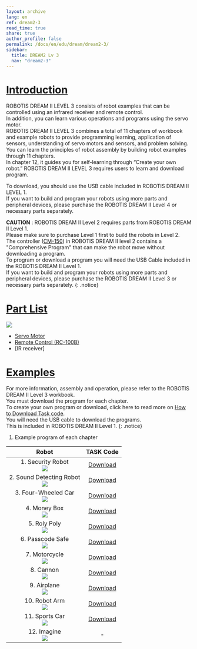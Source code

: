 ```yaml
---
layout: archive
lang: en
ref: dream2-3
read_time: true
share: true
author_profile: false
permalink: /docs/en/edu/dream/dream2-3/
sidebar:
  title: DREAM2 Lv 3
  nav: "dream2-3"
---
```


# [Introduction](#introduction)

ROBOTIS DREAM II LEVEL 3 consists of robot examples that can be controlled using an infrared receiver and remote control.  
In addition, you can learn various operations and programs using the servo motor.  
ROBOTIS DREAM II LEVEL 3 combines a total of 11 chapters of workbook and example robots to provide programming learning, application of sensors, understanding of servo motors and sensors, and problem solving.  
You can learn the principles of robot assembly by building robot examples through 11 chapters.  
In chapter 12, it guides you for self-learning through “Create your own robot.” ROBOTIS DREAM II LEVEL 3 requires users to learn and download program.  

To download, you should use the USB cable included in ROBOTIS DREAM II LEVEL 1.  
If you want to build and program your robots using more parts and peripheral devices, please purchase the ROBOTIS DREAM II Level 4 or necessary parts separately.

**CAUTION** : ROBOTIS DREAM II Level 2 requires parts from ROBOTIS DREAM II Level 1.  
Please make sure to purchase Level 1 first to build the robots in Level 2.  
The controller ([CM-150]) in ROBOTIS DREAM II level 2 contains a "Comprehensive Program" that can make the robot move without downloading a program.  
To program or download a program you will need the USB Cable included in the ROBOTIS DREAM II Level 1.  
If you want to build and program your robots using more parts and peripheral devices, please purchase the ROBOTIS DREAM II Level 3 or necessary parts separately.
{: .notice}

# [Part List](#part-list)

![](/assets/images/edu/dream/dream2/ROBOTIS_DREAMⅡ_LV3_EN_PartList.jpg)

- [Servo Motor]
- [Remote Control (RC-100B)]
- [IR receiver]

# [Examples](#examples)

For more information, assembly and operation, please refer to the ROBOTIS DREAM II Level 3 workbook.  
You must download the program for each chapter.  
To create your own program or download, click here to read more on [How to Download Task code].  
You will need the USB cable to download the programs.  
This is included in ROBOTIS DREAM II Level 1.
{: .notice}

1. Example program of each chapter

|                                           Robot                                            |     TASK Code     |
|:------------------------------------------------------------------------------------------:|:-----------------:|
|     1. Security Robot<br />![](/assets/images/edu/dream/dream2/dream2-3_security.jpg)      | [Download][ex_01] |
| 2. Sound Detecting Robot<br />![](/assets/images/edu/dream/dream2/dream2-3_noisemeter.jpg) | [Download][ex_02] |
|   3. Four-Wheeled Car<br />![](/assets/images/edu/dream/dream2/dream2-3_fourwheeled.jpg)   | [Download][ex_03] |
|        4. Money Box<br />![](/assets/images/edu/dream/dream2/dream2-3_moneybox.jpg)        | [Download][ex_04] |
|        5. Roly Poly<br />![](/assets/images/edu/dream/dream2/dream2-3_rolypoly.jpg)        | [Download][ex_05] |
|    6. Passcode Safe<br />![](/assets/images/edu/dream/dream2/dream2-3_passcodesafe.jpg)    | [Download][ex_06] |
|      7. Motorcycle<br />![](/assets/images/edu/dream/dream2/dream2-3_motorcycle.jpg)       | [Download][ex_07] |
|          8. Cannon<br />![](/assets/images/edu/dream/dream2/dream2-3_cannon.jpg)           | [Download][ex_08] |
|        9. Airplane<br />![](/assets/images/edu/dream/dream2/dream2-3_airplane.jpg)         | [Download][ex_09] |
|       10. Robot Arm<br />![](/assets/images/edu/dream/dream2/dream2-3_robotarm.jpg)        | [Download][ex_10] |
|      11. Sports Car<br />![](/assets/images/edu/dream/dream2/dream2-3_sportscar.jpg)       | [Download][ex_11] |
|         12. Imagine<br />![](/assets/images/edu/dream/dream2/dream2-3_imagine.jpg)         |         -         |

[CM-150]: /docs/en/parts/controller/cm-150/
[Servo Motor]: /docs/en/parts/motor/servo_motor/
[Remote Control (RC-100B)]: /docs/en/parts/communication/rc-100/
[How to Download Task code]: /docs/en/faq/download_task_code/#cm-150
[ex_01]: http://www.robotis.com/service/download.php?no=1593
[ex_02]: http://www.robotis.com/service/download.php?no=1592
[ex_03]: http://www.robotis.com/service/download.php?no=1589
[ex_04]: http://www.robotis.com/service/download.php?no=1587
[ex_05]: http://www.robotis.com/service/download.php?no=1595
[ex_06]: http://www.robotis.com/service/download.php?no=1588
[ex_07]: http://www.robotis.com/service/download.php?no=1591
[ex_08]: http://www.robotis.com/service/download.php?no=1586
[ex_09]: http://www.robotis.com/service/download.php?no=1585
[ex_10]: http://www.robotis.com/service/download.php?no=1590
[ex_11]: http://www.robotis.com/service/download.php?no=1594

